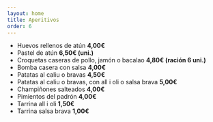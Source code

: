 ```yaml
---
layout: home
title: Aperitivos
order: 6
---
```


- Huevos rellenos de atún **4,00€**
- Pastel de atún **6,50€ (uni.)**
- Croquetas caseras de pollo, jamón o bacalao **4,80€ (ración 6 uni.)**
- Bomba casera con salsa **4,00€**
- Patatas al caliu o bravas **4,50€**
- Patatas al caliu o bravas, con all i oli o salsa brava **5,00€**
- Champiñones salteados **4,00€**
- Pimientos del padrón **4,00€**
- Tarrina all i oli **1,50€**
- Tarrina salsa brava **1,00€**
